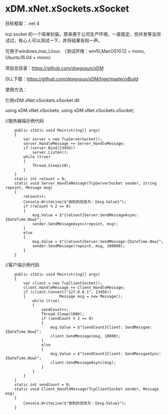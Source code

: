 # xDM.xNet.xSockets.xSocket

目标框架：.net 4

tcp socket 的一个简单封装，原来用于公司生产环境，一直稳定，但并发等没测试过，有心人可以测试一下，并将结果告知一声。

可用于windows,mac,Linux. （测试环境：win10,MacOS10.12 + mono, Ubuntu16.04 + mono）

项目总目录：https://github.com/doxgosun/xDM

DLL下载：https://github.com/doxgosun/xDM/tree/master/xBuild

使用方法：

引用xDM.xNet.xSockets.xSocket.dll

using xDM.xNet.xSockets;
using xDM.xNet.xSockets.xSocket;

//服务器端示例代码

		public static void Main(string[] args)
		{
			var server = new TcpServerSocket();
			server.HandleMessage += Server_HandleMessage;
			if (server.Bind(23456))
				server.Listen();
			while (true)
			{
				Thread.Sleep(10);
			}
		}
		static int reCount = 0;
		static void Server_HandleMessage(TcpServerSocket sender, string repoint, Message msg)
		{
			reCount++;
			Console.WriteLine($"收到的信息为：{msg.Value}");
			if (reCount % 2 == 0)
			{
				msg.Value = $"{reCount}Server:SendMessageAsync:{DateTime.Now}";
				sender.SendMessageAsync(repoint, msg);
			}
			else
			{
				msg.Value = $"{reCount}Server:SendMessage:{DateTime.Now}";
				sender.SendMessage(repoint, msg, 100000);
			}
		}

//客户端示例代码

		public static void Main(string[] args)
		{
			var client = new TcpClientSocket();
			client.HandleMessage += Client_HandleMessage;
			if (client.Connect("127.0.0.1", 23456))
			{				Message msg = new Message();
				while (true)
				{
					sendCount++;
					Thread.Sleep(1000);
					if (sendCount % 2 == 0)
					{
						msg.Value = $"{sendCount}Client: SendMessgae:{DateTime.Now}";
						client.SendMessage(msg, 10000);
					}
					else
					{
						msg.Value = $"{sendCount}Client: SendMessgaeSync:{DateTime.Now}";
						client.SendMessageAsync(msg);
					}
				}
			}
		}
		static int sendCount = 0;
		static void Client_HandleMessage(TcpClientSocket sender, Message msg)
		{
			Console.WriteLine($"收到的信息为：{msg.Value}");
		}

